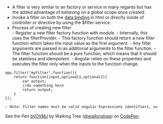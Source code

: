 *	A filter is very similar to an factory or service in many regards but has the added advantage of behaving on a global scope once created. 
*	 Invoke a filter on both the <a href="/slidedeck/#6. View-Models-and-Data-Binding/1. Data Binding in Classical Templating System" target="_blank">data binding</a> in  html or directly inside of controller or directive by using the $filter service. 
*	 Process of creating new filter	 
	-	Register a new filter factory function with module.
	-	Internally, this uses the filterProvider. 
	-	This factory function should return a new filter function which takes the input value as the first argument.
	-	Any filter arguments are passed in as additional arguments to the filter function.
	-	The filter function should be a pure function, which means that it should be stateless and idempotent. 
	-	Angular relies on these properties and executes the filter only when the inputs to the function change.	

```script
app.filter('myFilter',function(){
	return function(input,optional1,optional2){
		var output;
		//do something here
		return output;
	}
});
```

```html
💡 Note: Filter names must be valid angular Expressions identifiers, such as uppercase or orderBy. Names with special characters, such as hyphens and dots, are not allowed. If wish to namespace filters, then capitalization  (myappSubsectionFilterx) or underscores (myapp_subsection_filterx) can be used.
```


<p data-height="268" data-theme-id="0" data-slug-hash="bVOVMJ" data-default-tab="result" data-user="walkingtree" class='codepen'>See the Pen <a href='http://codepen.io/walkingtree/pen/bVOVMJ/'>bVOVMJ</a> by Walking Tree (<a href='http://codepen.io/walkingtree'>@walkingtree</a>) on <a href='http://codepen.io'>CodePen</a>.</p>
<script async src="//assets.codepen.io/assets/embed/ei.js"></script>

